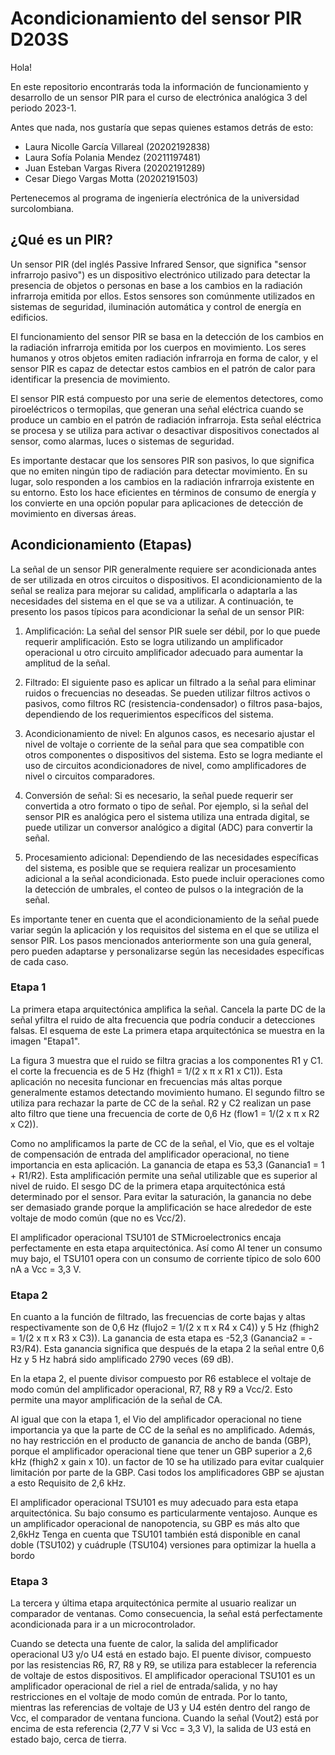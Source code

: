 # **Acondicionamiento del sensor PIR D203S**

Hola!

En este repositorio encontrarás toda la información de funcionamiento y desarrollo de un sensor PIR
para el curso de electrónica analógica 3 del periodo 2023-1.

Antes que nada, nos gustaría que sepas quienes estamos detrás de esto:

  - Laura Nicolle García Villareal (20202192838)
  - Laura Sofía Polania Mendez (20211197481)
  - Juan Esteban Vargas Rivera (20202191289)
  - Cesar Diego Vargas Motta (20202191503)

Pertenecemos al programa de ingeniería electrónica de la universidad surcolombiana.

## **¿Qué es un PIR?**

Un sensor PIR (del inglés Passive Infrared Sensor, que significa "sensor infrarrojo pasivo") es un dispositivo electrónico utilizado para detectar la presencia de objetos o personas en base a los cambios en la radiación infrarroja emitida por ellos. Estos sensores son comúnmente utilizados en sistemas de seguridad, iluminación automática y control de energía en edificios.

El funcionamiento del sensor PIR se basa en la detección de los cambios en la radiación infrarroja emitida por los cuerpos en movimiento. Los seres humanos y otros objetos emiten radiación infrarroja en forma de calor, y el sensor PIR es capaz de detectar estos cambios en el patrón de calor para identificar la presencia de movimiento.

El sensor PIR está compuesto por una serie de elementos detectores, como piroeléctricos o termopilas, que generan una señal eléctrica cuando se produce un cambio en el patrón de radiación infrarroja. Esta señal eléctrica se procesa y se utiliza para activar o desactivar dispositivos conectados al sensor, como alarmas, luces o sistemas de seguridad.

Es importante destacar que los sensores PIR son pasivos, lo que significa que no emiten ningún tipo de radiación para detectar movimiento. En su lugar, solo responden a los cambios en la radiación infrarroja existente en su entorno. Esto los hace eficientes en términos de consumo de energía y los convierte en una opción popular para aplicaciones de detección de movimiento en diversas áreas.

## **Acondicionamiento (Etapas)**

La señal de un sensor PIR generalmente requiere ser acondicionada antes de ser utilizada en otros circuitos o dispositivos. El acondicionamiento de la señal se realiza para mejorar su calidad, amplificarla o adaptarla a las necesidades del sistema en el que se va a utilizar. A continuación, te presento los pasos típicos para acondicionar la señal de un sensor PIR:

  1. Amplificación: La señal del sensor PIR suele ser débil, por lo que puede requerir amplificación. Esto se logra utilizando un amplificador operacional u otro circuito amplificador adecuado para aumentar la amplitud de la señal.

  2. Filtrado: El siguiente paso es aplicar un filtrado a la señal para eliminar ruidos o frecuencias no deseadas. Se pueden utilizar filtros activos o pasivos, como filtros RC (resistencia-condensador) o filtros pasa-bajos, dependiendo de los requerimientos específicos del sistema.

  3. Acondicionamiento de nivel: En algunos casos, es necesario ajustar el nivel de voltaje o corriente de la señal para que sea compatible con otros componentes o dispositivos del sistema. Esto se logra mediante el uso de circuitos acondicionadores de nivel, como amplificadores de nivel o circuitos comparadores.

  4. Conversión de señal: Si es necesario, la señal puede requerir ser convertida a otro formato o tipo de señal. Por ejemplo, si la señal del sensor PIR es analógica pero el sistema utiliza una entrada digital, se puede utilizar un conversor analógico a digital (ADC) para convertir la señal.

  5. Procesamiento adicional: Dependiendo de las necesidades específicas del sistema, es posible que se requiera realizar un procesamiento adicional a la señal acondicionada. Esto puede incluir operaciones como la detección de umbrales, el conteo de pulsos o la integración de la señal.

Es importante tener en cuenta que el acondicionamiento de la señal puede variar según la aplicación y los requisitos del sistema en el que se utiliza el sensor PIR. Los pasos mencionados anteriormente son una guía general, pero pueden adaptarse y personalizarse según las necesidades específicas de cada caso.

### **Etapa 1**

La primera etapa arquitectónica amplifica la señal. Cancela la parte DC de la señal yfiltra el ruido de alta frecuencia que podría conducir a detecciones falsas. El esquema de este La primera etapa arquitectónica se muestra en la imagen "Etapa1".

La figura 3 muestra que el ruido se filtra gracias a los componentes R1 y C1. el corte la frecuencia es de 5 Hz (fhigh1 = 1/(2 x π x R1 x C1)). Esta aplicación no necesita funcionar en frecuencias más altas porque generalmente estamos detectando movimiento humano. El segundo filtro se utiliza para rechazar la parte de CC de la señal. R2 y C2 realizan un pase alto filtro que tiene una frecuencia de corte de 0,6 Hz (flow1 = 1/(2 x π x R2 x C2)). 

Como no amplificamos la parte de CC de la señal, el Vio, que es el voltaje de compensación de entrada del amplificador operacional, no tiene importancia en esta aplicación.
La ganancia de etapa es 53,3 (Ganancia1 = 1 + R1/R2). Esta amplificación permite una señal utilizable que es superior al nivel de ruido. El sesgo DC de la primera etapa arquitectónica está determinado por el sensor. Para evitar la saturación, la ganancia no debe ser demasiado grande porque la amplificación se hace alrededor de este voltaje de modo común (que no es Vcc/2).

El amplificador operacional TSU101 de STMicroelectronics encaja perfectamente en esta etapa arquitectónica. Así como Al tener un consumo muy bajo, el TSU101 opera con un consumo de corriente típico de solo 600 nA a Vcc = 3,3 V.

### **Etapa 2**

En cuanto a la función de filtrado, las frecuencias de corte bajas y altas respectivamente son de 0,6 Hz (flujo2 = 1/(2 x π x R4 x C4)) y 5 Hz (fhigh2 = 1/(2 x π x R3 x C3)). La ganancia de esta etapa es -52,3 (Ganancia2 = -R3/R4). Esta ganancia significa que después de la etapa 2 la señal entre 0,6 Hz y 5 Hz habrá sido amplificado 2790 veces (69 dB).

En la etapa 2, el puente divisor compuesto por R6 establece el voltaje de modo común del amplificador operacional, R7, R8 y R9 a Vcc/2. Esto permite una mayor amplificación de la señal de CA.

Al igual que con la etapa 1, el Vio del amplificador operacional no tiene importancia ya que la parte de CC de la señal es no amplificado. Además, no hay restricción en el producto de ganancia de ancho de banda (GBP), porque el amplificador operacional tiene que tener un GBP superior a 2,6 kHz (fhigh2 x gain x 10). un factor de
10 se ha utilizado para evitar cualquier limitación por parte de la GBP. Casi todos los amplificadores GBP se ajustan a esto
Requisito de 2,6 kHz.

El amplificador operacional TSU101 es muy adecuado para esta etapa arquitectónica. Su bajo consumo es particularmente ventajoso. Aunque es un amplificador operacional de nanopotencia, su GBP es más alto que 2,6kHz Tenga en cuenta que TSU101 también está disponible en canal doble (TSU102) y cuádruple (TSU104) versiones para optimizar la huella a bordo

### **Etapa 3**

La tercera y última etapa arquitectónica permite al usuario realizar un comparador de ventanas. Como consecuencia, la señal está perfectamente acondicionada para ir a un microcontrolador.

Cuando se detecta una fuente de calor, la salida del amplificador operacional U3 y/o U4 está en estado bajo. El puente divisor, compuesto por las resistencias R6, R7, R8 y R9, se utiliza para establecer la referencia de voltaje de estos dispositivos. El amplificador operacional TSU101 es un amplificador operacional de riel a riel de entrada/salida, y no hay restricciones en el voltaje de modo común de entrada. Por lo tanto, mientras las referencias de voltaje de U3 y U4 estén dentro del rango de Vcc, el comparador de ventana funciona. Cuando la señal (Vout2) está por encima de esta referencia (2,77 V si Vcc = 3,3 V), la salida de U3 está en estado bajo, cerca de tierra.



